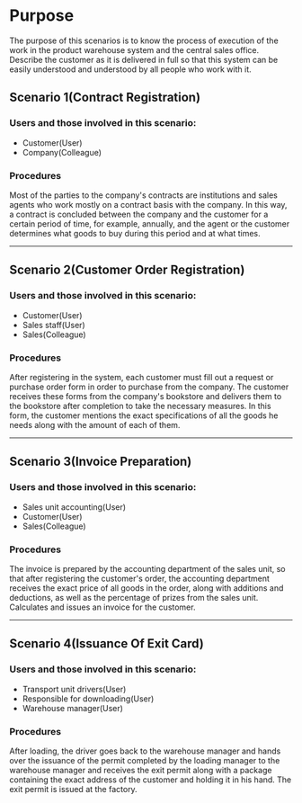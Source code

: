 # Purpose
The purpose of this scenarios is to know the process of execution of the work in the product warehouse system and the central sales office. 
Describe the customer as it is delivered in full so that this system can be easily understood and understood by all people who work with it.


## Scenario 1(Contract Registration)

### Users and those involved in this scenario:
- Customer(User)
- Company(Colleague)

### Procedures
Most of the parties to the company's contracts are institutions and sales agents who work mostly on a contract basis with the company. In this way, a contract is concluded between the company and the customer for a certain period of time, for example, annually, and the agent or the customer determines what goods to buy during this period and at what times.

----------------------------

## Scenario 2(Customer Order Registration)

### Users and those involved in this scenario:
- Customer(User)
- Sales staff(User)
- Sales(Colleague)

### Procedures
After registering in the system, each customer must fill out a request or purchase order form in order to purchase from the company. The customer receives these forms from the company's bookstore and delivers them to the bookstore after completion to take the necessary measures. In this form, the customer mentions the exact specifications of all the goods he needs along with the amount of each of them.

----------------------------

## Scenario 3(Invoice Preparation)

### Users and those involved in this scenario:
- Sales unit accounting(User)
- Customer(User)
- Sales(Colleague)

### Procedures
The invoice is prepared by the accounting department of the sales unit, so that after registering the customer's order, the accounting department receives the exact price of all goods in the order, along with additions and deductions, as well as the percentage of prizes from the sales unit. Calculates and issues an invoice for the customer.

----------------------------

## Scenario 4(Issuance Of Exit Card)

### Users and those involved in this scenario:
- Transport unit drivers(User)
- Responsible for downloading(User)
- Warehouse manager(User)

### Procedures
After loading, the driver goes back to the warehouse manager and hands over the issuance of the permit completed by the loading manager to the warehouse manager and receives the exit permit along with a package containing the exact address of the customer and holding it in his hand. The exit permit is issued at the factory.







